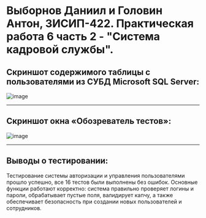 # Выборнов Даниил и Головин Антон, 3ИСИП-422. Практическая работа 6 часть 2 - "Система кадровой службы".
## Скриншот содержимого таблицы с пользователями из СУБД Microsoft SQL Server:

![image](https://github.com/user-attachments/assets/6705f23a-eea0-4288-8472-30de3b39fb9f)
***
## Скриншот окна «Обозреватель тестов»:

![image](https://github.com/user-attachments/assets/ab4ec9fc-44f9-4cab-a321-6b9022b10771)
***
## Выводы о тестировании:
Тестирование системы авторизации и управления пользователями прошло успешно, все 16 тестов были выполнены без ошибок. Основные функции работают корректно: система правильно проверяет логины и пароли, обрабатывает пустые поля, валидирует капчу, а также обеспечивает безопасность при создании новых пользователей и сотрудников.
